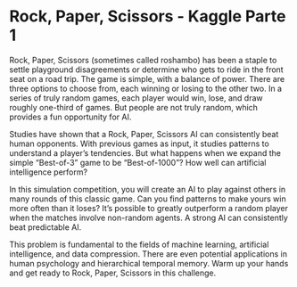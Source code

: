 # Rock, Paper, Scissors - Kaggle Parte 1

 Rock, Paper, Scissors (sometimes called roshambo) has been a staple to settle playground disagreements or determine who gets to ride in the front seat on a road trip. The game is simple, with a balance of power. There are three options to choose from, each winning or losing to the other two. In a series of truly random games, each player would win, lose, and draw roughly one-third of games. But people are not truly random, which provides a fun opportunity for AI.

Studies have shown that a Rock, Paper, Scissors AI can consistently beat human opponents. With previous games as input, it studies patterns to understand a player’s tendencies. But what happens when we expand the simple “Best-of-3” game to be “Best-of-1000”? How well can artificial intelligence perform?

In this simulation competition, you will create an AI to play against others in many rounds of this classic game. Can you find patterns to make yours win more often than it loses? It’s possible to greatly outperform a random player when the matches involve non-random agents. A strong AI can consistently beat predictable AI.

This problem is fundamental to the fields of machine learning, artificial intelligence, and data compression. There are even potential applications in human psychology and hierarchical temporal memory. Warm up your hands and get ready to Rock, Paper, Scissors in this challenge.
